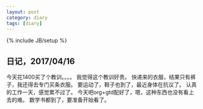 ```yaml
---
layout: post
category: diary
tags: [diary]
---
```

{% include JB/setup %}


## 日记，2017/04/16
今天花1400买了个教训。。。。
我觉得这个教训好贵。
快递来的衣服，结果只有裤子，我还得去专门买条衣服。
要运动了，鞋子也到了，最近身体在抗议了。
认真的工作一天，感觉累不过了。
今天吧org+gtd配好了，嗯，这种东西也没有看上去的难。
数学书都到了，要准备开始看了。


